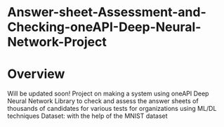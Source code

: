 # Answer-sheet-Assessment-and-Checking-oneAPI-Deep-Neural-Network-Project

<h1>Overview</h1>
Will be updated soon! Project on making a system using oneAPI Deep Neural Network Library to check and assess the answer sheets of thousands of candidates for various tests for organizations using ML/DL techniques Dataset: with the help of the MNIST dataset
